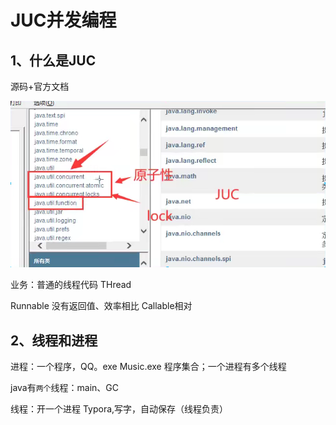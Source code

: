 # JUC并发编程

## 1、什么是JUC

源码+官方文档

![image-20211028153822963](https://raw.githubusercontent.com/WhiteDragon96/ImgCloud/main/data/imgimage-20211028153822963.png)

业务：普通的线程代码 THread

Runnable 没有返回值、效率相比 Callable相对

## 2、线程和进程

进程：一个程序，QQ。exe Music.exe 程序集合；一个进程有多个线程

java有`两个`线程：main、GC

线程：开一个进程 Typora,写字，自动保存（线程负责）
